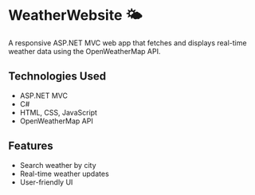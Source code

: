 # WeatherWebsite 🌤️
A responsive ASP.NET MVC web app that fetches and displays real-time weather data using the OpenWeatherMap API.

## Technologies Used
- ASP.NET MVC
- C#
- HTML, CSS, JavaScript
- OpenWeatherMap API

## Features
- Search weather by city
- Real-time weather updates
- User-friendly UI


